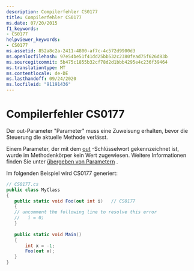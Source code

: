 ```yaml
---
description: Compilerfehler CS0177
title: Compilerfehler CS0177
ms.date: 07/20/2015
f1_keywords:
- CS0177
helpviewer_keywords:
- CS0177
ms.assetid: 852a8c2a-2411-4800-af7c-4c572d9900d3
ms.openlocfilehash: 97e54be51f41dd25bb532c2380fead75f626d83b
ms.sourcegitcommit: 5b475c1855b32cf78d2d1bbb4295e4c236f39464
ms.translationtype: MT
ms.contentlocale: de-DE
ms.lasthandoff: 09/24/2020
ms.locfileid: "91191436"
---
```

# <a name="compiler-error-cs0177"></a>Compilerfehler CS0177

Der out-Parameter "Parameter" muss eine Zuweisung erhalten, bevor die Steuerung die aktuelle Methode verlässt.  
  
 Einem Parameter, der mit dem [out](../language-reference/keywords/out-parameter-modifier.md) -Schlüsselwort gekennzeichnet ist, wurde im Methodenkörper kein Wert zugewiesen. Weitere Informationen finden Sie unter [übergeben von Parametern](../programming-guide/classes-and-structs/passing-parameters.md) .  
  
 Im folgenden Beispiel wird CS0177 generiert:  
  
```csharp  
// CS0177.cs  
public class MyClass  
{  
   public static void Foo(out int i)   // CS0177  
   {  
   // uncomment the following line to resolve this error  
   //   i = 0;  
   }  
  
   public static void Main()  
   {  
       int x = -1;  
       Foo(out x);  
   }  
}  
```
